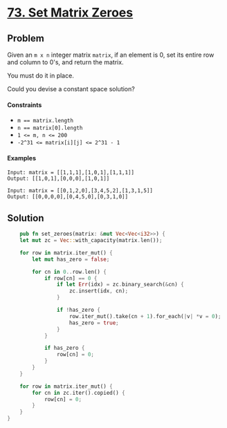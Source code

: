 # [73. Set Matrix Zeroes](https://leetcode.com/problems/set-matrix-zeroes/)

## Problem

Given an `m x n` integer matrix `matrix`, if an element is 0, set its entire row
and column to 0's, and return the matrix.

You must do it in place.

Could you devise a constant space solution?

#### Constraints

* `m == matrix.length`
* `n == matrix[0].length`
* `1 <= m, n <= 200`
* `-2^31 <= matrix[i][j] <= 2^31 - 1`

#### Examples

```text
Input: matrix = [[1,1,1],[1,0,1],[1,1,1]]
Output: [[1,0,1],[0,0,0],[1,0,1]]
```

```text
Input: matrix = [[0,1,2,0],[3,4,5,2],[1,3,1,5]]
Output: [[0,0,0,0],[0,4,5,0],[0,3,1,0]]
```

## Solution

```rust
    pub fn set_zeroes(matrix: &mut Vec<Vec<i32>>) {
    let mut zc = Vec::with_capacity(matrix.len());

    for row in matrix.iter_mut() {
        let mut has_zero = false;

        for cn in 0..row.len() {
            if row[cn] == 0 {
                if let Err(idx) = zc.binary_search(&cn) {
                    zc.insert(idx, cn);
                }

                if !has_zero {
                    row.iter_mut().take(cn + 1).for_each(|v| *v = 0);
                    has_zero = true;
                }
            }

            if has_zero {
                row[cn] = 0;
            }
        }
    }

    for row in matrix.iter_mut() {
        for cn in zc.iter().copied() {
            row[cn] = 0;
        }
    }
}
```
